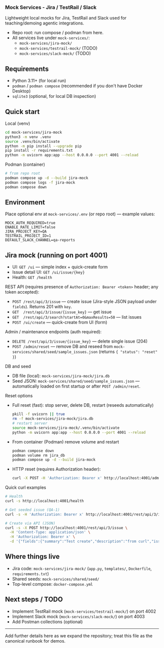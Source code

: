 ### Mock Services - Jira / TestRail / Slack

Lightweight local mocks for Jira, TestRail and Slack used for teaching/demoing agentic integrations.

- Repo root: run compose / podman from here.
- All services live under `mock-services/`:
  - `mock-services/jira-mock/`
  - `mock-services/testrail-mock/` (TODO)
  - `mock-services/slack-mock/` (TODO)

## Requirements

- Python 3.11+ (for local run)
- `podman` / `podman compose` (recommended if you don't have Docker Desktop)
- `sqlite3` (optional, for local DB inspection)

## Quick start

Local (venv)

```bash
cd mock-services/jira-mock
python3 -m venv .venv
source .venv/bin/activate
python -m pip install --upgrade pip
pip install -r requirements.txt
python -m uvicorn app:app --host 0.0.0.0 --port 4001 --reload
```

Podman (container)

```bash
# from repo root
podman compose up -d --build jira-mock
podman compose logs -f jira-mock
podman compose down
```

## Environment

Place optional env at `mock-services/.env` (or repo root) — example values:

```
MOCK_AUTH_REQUIRED=true
ENABLE_RATE_LIMIT=false
JIRA_PROJECT_KEY=QA
TESTRAIL_PROJECT_ID=1
DEFAULT_SLACK_CHANNEL=qa-reports
```

## Jira mock (running on port 4001)

- UI: `GET /ui` — simple index + quick-create form
- Issue detail UI: `GET /ui/issue/{key}`
- Health: `GET /health`

REST API (requires presence of `Authorization: Bearer <token>` header; any token accepted):

- `POST /rest/api/3/issue` — create issue (Jira-style JSON payload under `fields`). Returns 201 with `key`.
- `GET  /rest/api/3/issue/{issue_key}` — get issue
- `GET  /rest/api/3/search?startAt=0&maxResults=50` — list issues
- `POST /ui/create` — quick-create from UI (form)

Admin / maintenance endpoints (auth required):

- `DELETE /rest/api/3/issue/{issue_key}` — delete single issue (204)
- `POST /admin/reset` — remove DB and reseed from `mock-services/shared/seed/sample_issues.json` (returns `{ "status": "reset" }`)

DB and seed

- DB file (local): `mock-services/jira-mock/jira.db`
- Seed JSON: `mock-services/shared/seed/sample_issues.json` — automatically loaded on first startup or after `POST /admin/reset`.

Reset options

- Full reset (fast): stop server, delete DB, restart (reseeds automatically)
  ```bash
  pkill -f uvicorn || true
  rm -f mock-services/jira-mock/jira.db
  # restart server
  source mock-services/jira-mock/.venv/bin/activate
  python -m uvicorn app:app --host 0.0.0.0 --port 4001 --reload
  ```

- From container (Podman) remove volume and restart
  ```bash
  podman compose down
  podman volume rm jira_db
  podman compose up -d --build jira-mock
  ```

- HTTP reset (requires Authorization header):
  ```bash
  curl -X POST -H 'Authorization: Bearer x' http://localhost:4001/admin/reset
  ```

Quick curl examples

```bash
# Health
curl -s http://localhost:4001/health

# Get seeded issue (QA-1)
curl -s -H 'Authorization: Bearer x' http://localhost:4001/rest/api/3/issue/QA-1

# Create via API (JSON)
curl -s -X POST http://localhost:4001/rest/api/3/issue \
  -H 'Content-Type: application/json' \
  -H 'Authorization: Bearer x' \
  -d '{"fields":{"summary":"Test create","description":"from curl","issuetype":{"name":"Bug"}}}'
```

## Where things live

- Jira code: `mock-services/jira-mock/` (`app.py`, `templates/`, `Dockerfile`, `requirements.txt`)
- Shared seeds: `mock-services/shared/seed/`
- Top-level compose: `docker-compose.yml`

## Next steps / TODO

- Implement TestRail mock (`mock-services/testrail-mock/`) on port 4002
- Implement Slack mock (`mock-services/slack-mock/`) on port 4003
- Add Postman collections (optional)

---
Add further details here as we expand the repository; treat this file as the canonical runbook for demos.

